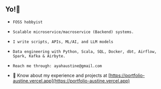 ## Yo!👋

- ```
  FOSS hobbyist
  ```

- ```
  Scalable microservice/macroservice (Backend) systems.
  ```

- ```
  I write scripts, APIs, ML/AI, and LLM models
  ```
  
- ```
  Data engineering with Python, Scala, SQL, Docker, dbt, Airflow, Spark, Kafka & Airbyte.
  ```
  
- ```
  Reach me through: ayahaustine@gmail.com
  ```
  
- 📄 Know about my experience and projects at [https://portfolio-austine.vercel.app](https://portfolio-austine.vercel.app)

